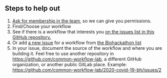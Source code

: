 Steps to help out
-----------------

1. [Ask for membership in the team](https://github.com/common-workflow-lab/2020-covid-19-bh/issues/1), so we can give you permissions.
1. Find/Choose your workflow
  1. See if there is a workflow that interests you [on the issues list in this GitHub repository.](https://github.com/common-workflow-lab/2020-covid-19-bh/issues)
  1. Or add [a new issue](https://github.com/common-workflow-lab/2020-covid-19-bh/issues/new) for a workflow
     from [the Biohackathon list](https://github.com/virtual-biohackathons/covid-19-bh20/wiki/Workflows)
1. In your issue, document the source of the workflow and where you are building it.
   Feel free to use another repository in https://github.com/common-workflow-lab, a different GitHub organization, or another public
   GitLab place.
   Example: https://github.com/common-workflow-lab/2020-covid-19-bh/issues/2
